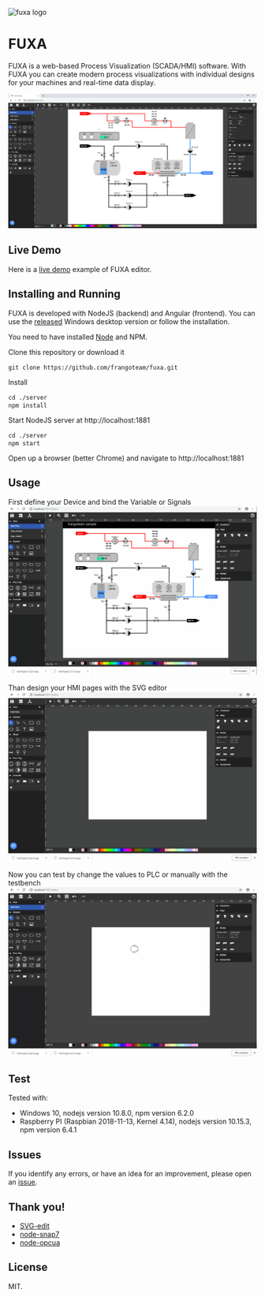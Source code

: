 ![fuxa logo](/client/src/favicon.ico) 
# FUXA
FUXA is a web-based Process Visualization (SCADA/HMI) software. With FUXA you can create modern process visualizations with individual designs for your machines and real-time data display.

![fuxa editor](/screenshot/fuxa-editor.png) 

## Live Demo
Here is a [live demo](http://frango.internet-box.ch:1881/) example of FUXA editor.

## Installing and Running
FUXA is developed with NodeJS (backend) and Angular (frontend). You can use the [released](/../../releases) Windows desktop version or follow the installation.

You need to have installed [Node](https://nodejs.org) and NPM.

Clone this repository or download it
```
git clone https://github.com/frangoteam/fuxa.git
```
Install
```
cd ./server
npm install
```
Start NodeJS server at http://localhost:1881
```
cd ./server
npm start
```
Open up a browser (better Chrome) and navigate to http://localhost:1881

## Usage
First define your Device and bind the Variable or Signals
![fuxa device](/screenshot/fuxa-device.gif)

Than design your HMI pages with the SVG editor
![fuxa hmi](/screenshot/fuxa-hmi.gif)

Now you can test by change the values to PLC or manually with the testbench
![fuxa test](/screenshot/fuxa-test.gif)

## Test
Tested with:
- Windows 10, nodejs version 10.8.0, npm version 6.2.0
- Raspberry PI (Raspbian 2018-11-13, Kernel 4.14), nodejs version 10.15.3, npm version 6.4.1

## Issues
If you identify any errors, or have an idea for an improvement, please open an [issue](/../../issues).

## Thank you!
- [SVG-edit](https://github.com/SVG-Edit/svgedit)
- [node-snap7](https://github.com/mathiask88/node-snap7)
- [node-opcua](https://github.com/node-opcua/node-opcua)

## License
MIT.
